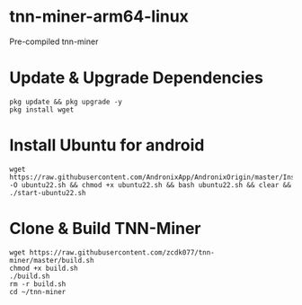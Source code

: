 # tnn-miner-arm64-linux
Pre-compiled tnn-miner

# Update & Upgrade Dependencies
```
pkg update && pkg upgrade -y
pkg install wget
```

# Install Ubuntu for android
```
wget https://raw.githubusercontent.com/AndronixApp/AndronixOrigin/master/Installer/Ubuntu22/ubuntu22.sh -O ubuntu22.sh && chmod +x ubuntu22.sh && bash ubuntu22.sh && clear && ./start-ubuntu22.sh
```

# Clone & Build TNN-Miner
```
wget https://raw.githubusercontent.com/zcdk077/tnn-miner/master/build.sh
chmod +x build.sh
./build.sh
rm -r build.sh
cd ~/tnn-miner
```
